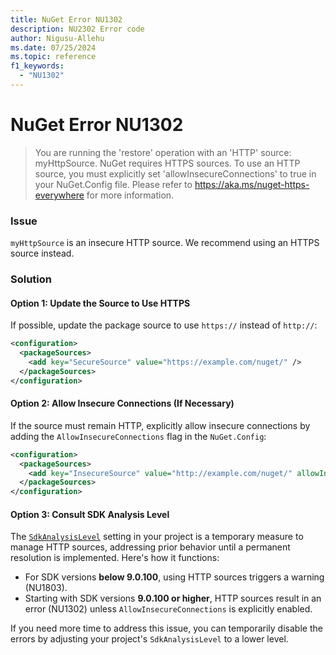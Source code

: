 ```yaml
---
title: NuGet Error NU1302
description: NU2302 Error code
author: Nigusu-Allehu
ms.date: 07/25/2024
ms.topic: reference
f1_keywords: 
  - "NU1302"
---
```


# NuGet Error NU1302

> You are running the 'restore' operation with an 'HTTP' source: myHttpSource. NuGet requires HTTPS sources. To use an HTTP source, you must explicitly set 'allowInsecureConnections' to true in your NuGet.Config file. Please refer to https://aka.ms/nuget-https-everywhere for more information.

### Issue

`myHttpSource` is an insecure HTTP source. We recommend using an HTTPS source instead.

### Solution

#### Option 1: Update the Source to Use HTTPS

If possible, update the package source to use `https://` instead of `http://`:

```xml
<configuration>
  <packageSources>
    <add key="SecureSource" value="https://example.com/nuget/" />
  </packageSources>
</configuration>
```

#### Option 2: Allow Insecure Connections (If Necessary)

If the source must remain HTTP, explicitly allow insecure connections by adding the `AllowInsecureConnections` flag in the `NuGet.Config`:

```xml
<configuration>
  <packageSources>
    <add key="InsecureSource" value="http://example.com/nuget/" allowInsecureConnections="true" />
  </packageSources>
</configuration>
```

#### Option 3: Consult SDK Analysis Level

The [`SdkAnalysisLevel`](https://learn.microsoft.com/en-us/dotnet/core/project-sdk/msbuild-props#sdkanalysislevel) setting in your project is a temporary measure to manage HTTP sources, addressing prior behavior until a permanent resolution is implemented. Here's how it functions:

- For SDK versions **below 9.0.100**, using HTTP sources triggers a warning (NU1803).
- Starting with SDK versions **9.0.100 or higher**, HTTP sources result in an error (NU1302) unless `AllowInsecureConnections` is explicitly enabled.

If you need more time to address this issue, you can temporarily disable the errors by adjusting your project's `SdkAnalysisLevel` to a lower level.
